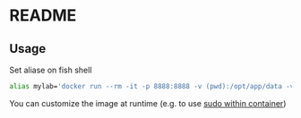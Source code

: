 # README

## Usage

Set aliase on fish shell

```bash
alias mylab='docker run --rm -it -p 8888:8888 -v (pwd):/opt/app/data -v /datalake:/mnt/data -v $HOME/.aws:/home/jovyan/.aws -e GEN_CERT=yes -e JUPYTER_ENABLE_LAB=yes khalidck/jupyterlab'
```

You can customize the image at runtime (e.g. to use [sudo within container](https://jupyter-docker-stacks.readthedocs.io/en/latest/using/recipes.html#using-sudo-within-a-container))
